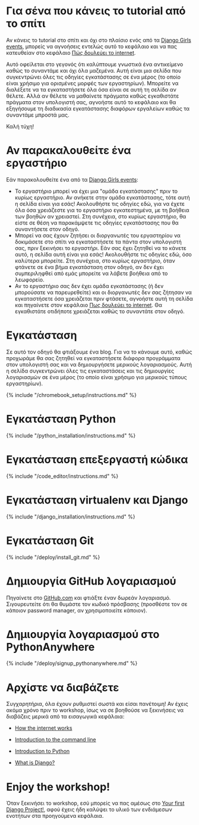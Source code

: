 # Για σένα που κάνεις το tutorial από το σπίτι

Αν κάνεις το tutorial στο σπίτι και όχι στο πλαίσιο ενός από τα [Django Girls events](https://djangogirls.org/events/), μπορείς να αγνοήσεις εντελώς αυτό το κεφάλαιο και να πας κατευθείαν στο κεφάλαιο [Πώς δουλεύει το internet](../how_the_internet_works/README.md).

Αυτό οφείλεται στο γεγονός ότι καλύπτουμε γνωστικά ένα αντικείμενο καθώς το συναντάμε και όχι όλα μαζεμένα. Αυτή είναι μια σελίδα που συγκεντρώνει όλες τις οδηγίες εγκατάστασης σε ένα μέρος (το οποίο είναι χρήσιμο για ορισμένες μορφές των εργαστηρίων). Μπορείτε να διαλέξετε να τα εγκαταστήσετε όλα όσα είναι σε αυτή τη σελίδα αν θέλετε. Αλλά αν θέλετε να μαθαίνετε πράγματα καθώς εγκαθιστάτε πράγματα στον υπολογιστή σας, αγνοήστε αυτό το κεφάλαιο και θα εξηγήσουμε τη διαδικασία εγκατάστασης διαφόρων εργαλείων καθώς τα συναντάμε μπροστά μας.

Καλή τύχη!

# Αν παρακαλουθείτε ένα εργαστήριο

Εάν παρακολουθείτε ένα από τα [Django Girls events](https://djangogirls.org/events/):

* Το εργαστήριο μπορεί να έχει μια "ομάδα εγκατάστασης" πριν το κυρίως εργαστήριο. Αν ανήκετε στην ομάδα εγκατάστασης, τότε αυτή η σελίδα είναι για εσάς! Ακολουθήστε τις οδηγίες εδώ, για να έχετε όλα όσα χρειάζεστε για το εργαστήριο εγκατεστημένα, με τη βοήθεια των βοηθών αν χρειαστεί. Στη συνέχεια, στο κυρίως εργαστήριο, θα είστε σε θέση να παρακάμψετε τις οδηγίες εγκατάστασης που θα συναντήσετε στον οδηγό.
* Μπορεί να σας έχουν ζητήσει οι διοργανωτές του εργαστηρίου να δοκιμάσετε στο σπίτι να εγκαταστήσετε τα πάντα στον υπολογιστή σας, πριν ξεκινήσει το εργαστήρι. Εάν σας έχει ζητηθεί να το κάνετε αυτό, η σελίδα αυτή είναι για εσάς! Ακολουθήστε τις οδηγίες εδώ, όσο καλύτερα μπορείτε. Στη συνέχεια, στο κυρίως εργαστήριο, όταν φτάνετε σε ένα βήμα εγκατάσταση στον οδηγό, αν δεν έχει συμπεριληφθεί από εμάς μπορείτε να λάβετε βοήθεια από το λεωφορείο.
* Αν το εργαστήριο σας δεν έχει ομάδα εγκατάστασης (ή δεν μπορούσατε να παρευρεθείτε) και οι διοργανωτές δεν σας ζήτησαν να εγκαταστήσετε όσα χρειάζεται πριν φτάσετε, αγνοήστε αυτή τη σελίδα και πηγαίνετε στον κεφάλαιο [Πως δουλεύει το internet](../how_the_internet_works/README.md). Θα εγκαθιστάτε οτιδήποτε χρειάζεται καθώς το συναντάτε στον οδηγό.

# Εγκατάσταση

Σε αυτό τον οδηγό θα φτιάξουμε ένα blog. Για να το κάνουμε αυτό, καθώς προχωράμε θα σας ζητηθεί να εγκαταστήσετε διάφορα προγράμματα στον υπολογιστή σας και να δημιουργήσετε μερικούς λογαριασμούς. Αυτή η σελίδα συγκεντρώνει όλες τις εγκαταστάσεις και τις δημιουργίες λογαριασμών σε ένα μέρος (το οποίο είναι χρήσιμο για μερικούς τύπους εργαστηρίων).

<!--sec data-title="Chromebook setup (if you're using one)"
data-id="chromebook_setup" data-collapse=true ces--> {% include "/chromebook_setup/instructions.md" %} 

<!--endsec-->

# Εγκατάσταση Python

{% include "/python_installation/instructions.md" %}

# Εγκατάσταση επεξεργαστή κώδικα

{% include "/code_editor/instructions.md" %}

# Εγκατάσταση virtualenv και Django

{% include "/django_installation/instructions.md" %}

# Εγκατάσταση Git

{% include "/deploy/install_git.md" %}

# Δημιουργία GitHub λογαριασμού

Πηγαίνετε στο [GitHub.com](https://www.github.com) και φτιάξτε έναν δωρεάν λογαριασμό. Σιγουρευτείτε ότι θα θυμάστε τον κωδικό πρόσβασης (προσθέστε τον σε κάποιον password manager, αν χρησιμοποιείτε κάποιον).

# Δημιουργία λογαριασμού στο PythonAnywhere

{% include "/deploy/signup_pythonanywhere.md" %}

# Αρχίστε να διαβάζετε

Συγχαρητήρια, όλα έχουν ρυθμιστεί σωστά και είσαι πανέτοιμη! Αν έχεις ακόμα χρόνο πριν το workshop, ίσως να σε βοηθούσε να ξεκινήσεις να διαβάζεις μερικά από τα εισαγωγικά κεφάλαια:

* [How the internet works](../how_the_internet_works/README.md)

* [Introduction to the command line](../intro_to_command_line/README.md)

* [Introduction to Python](../python_introduction/README.md)

* [What is Django?](../django/README.md)

# Enjoy the workshop!

Όταν ξεκινήσει το workshop, εσύ μπορείς να πας αμέσως στο [Your first Django Project!](../django_start_project/README.md), αφού έχεις ήδη καλύψει το υλικό των ενδιάμεσων ενοτήτων στα προηγούμενα κεφάλαια.